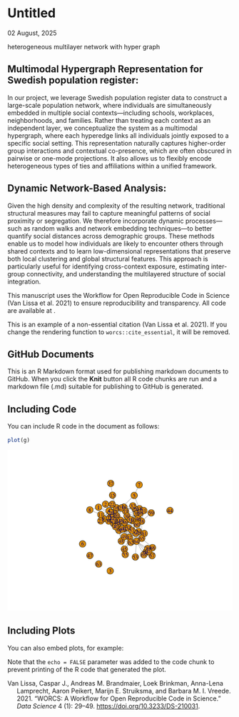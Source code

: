 Untitled
================
02 August, 2025

heterogeneous multilayer network with hyper graph

## Multimodal Hypergraph Representation for Swedish population register:

In our project, we leverage Swedish population register data to
construct a large-scale population network, where individuals are
simultaneously embedded in multiple social contexts—including schools,
workplaces, neighborhoods, and families. Rather than treating each
context as an independent layer, we conceptualize the system as a
multimodal hypergraph, where each hyperedge links all individuals
jointly exposed to a specific social setting. This representation
naturally captures higher-order group interactions and contextual
co-presence, which are often obscured in pairwise or one-mode
projections. It also allows us to flexibly encode heterogeneous types of
ties and affiliations within a unified framework.

## Dynamic Network-Based Analysis:

Given the high density and complexity of the resulting network,
traditional structural measures may fail to capture meaningful patterns
of social proximity or segregation. We therefore incorporate dynamic
processes—such as random walks and network embedding techniques—to
better quantify social distances across demographic groups. These
methods enable us to model how individuals are likely to encounter
others through shared contexts and to learn low-dimensional
representations that preserve both local clustering and global
structural features. This approach is particularly useful for
identifying cross-context exposure, estimating inter-group connectivity,
and understanding the multilayered structure of social integration.

This manuscript uses the Workflow for Open Reproducible Code in Science
(Van Lissa et al. 2021) to ensure reproducibility and transparency. All
code <!--and data--> are available at <SocDistRW>.

This is an example of a non-essential citation (Van Lissa et al. 2021).
If you change the rendering function to `worcs::cite_essential`, it will
be removed.

<!--The function below inserts a notification if the manuscript is knit using synthetic data. Make sure to insert it after load_data().-->

## GitHub Documents

This is an R Markdown format used for publishing markdown documents to
GitHub. When you click the **Knit** button all R code chunks are run and
a markdown file (.md) suitable for publishing to GitHub is generated.

## Including Code

You can include R code in the document as follows:

``` r
plot(g)
```

![](manuscript_files/figure-gfm/cars-1.png)<!-- -->

## Including Plots

You can also embed plots, for example:

Note that the `echo = FALSE` parameter was added to the code chunk to
prevent printing of the R code that generated the plot.

<div id="refs" class="references csl-bib-body hanging-indent"
entry-spacing="0">

<div id="ref-vanlissaWORCSWorkflowOpen2021" class="csl-entry">

Van Lissa, Caspar J., Andreas M. Brandmaier, Loek Brinkman, Anna-Lena
Lamprecht, Aaron Peikert, Marijn E. Struiksma, and Barbara M. I. Vreede.
2021. “WORCS: A Workflow for Open Reproducible Code in Science.” *Data
Science* 4 (1): 29–49. <https://doi.org/10.3233/DS-210031>.

</div>

</div>
